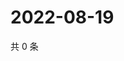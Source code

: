 # 2022-08-19

共 0 条

<!-- BEGIN WEIBO -->
<!-- 最后更新时间 Fri Aug 19 2022 23:18:38 GMT+0800 (China Standard Time) -->

<!-- END WEIBO -->
